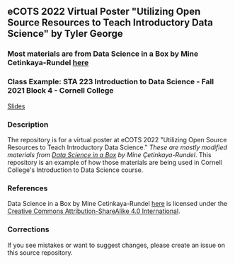 ## eCOTS 2022 Virtual Poster "Utilizing Open Source Resources to Teach Introductory Data Science" by Tyler George

### Most materials are from Data Science in a Box by Mine Cetinkaya-Rundel [here](https://datasciencebox.org/) 
### Class Example: STA 223 Introduction to Data Science - Fall 2021 Block 4 - Cornell College

[Slides]( https://stats-tgeorge.github.io/Utilizing_DS_Resources/slides/poster_slides.html)


### Description
The repository is for a virtual poster at eCOTS 2022 "Utilizing Open Source Resources to Teach Introductory Data Science." *These are mostly modified materials from [Data Science in a Box](https://github.com/rstudio-education/datascience-box) by Mine Çetinkaya-Rundel*. This repository is an example of how those materials are being used in Cornell College's Introduction to Data Science course. 


### References

Data Science in a Box by Mine Cetinkaya-Rundel [here](https://datasciencebox.org/) is licensed under the [Creative Commons Attribution-ShareAlike 4.0 International](https://creativecommons.org/licenses/by-sa/4.0/).

### Corrections

If you see mistakes or want to suggest changes, please create an issue on this source repository.
